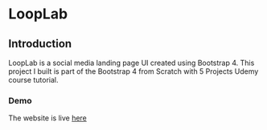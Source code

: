 # LoopLab
## Introduction
LoopLab is a social media landing page UI created using Bootstrap 4. This project I built is part of the Bootstrap 4 from Scratch with 5 Projects Udemy course tutorial. 

### Demo
The website is live [here](https://looplab-app.vercel.app/#share-head-section)
